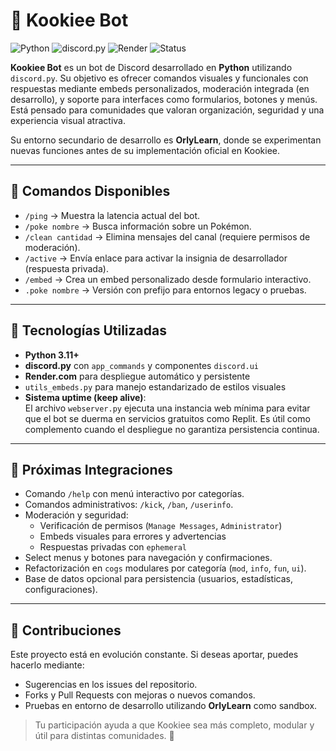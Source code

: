 # 🐾 Kookiee Bot

![Python](https://img.shields.io/badge/Python-3.11%2B-blue)
![discord.py](https://img.shields.io/badge/discord.py-app_commands-green)
![Render](https://img.shields.io/badge/Deployment-Render.com-purple)
![Status](https://img.shields.io/badge/Project-Active-brightgreen)

**Kookiee Bot** es un bot de Discord desarrollado en **Python** utilizando `discord.py`. Su objetivo es ofrecer comandos visuales y funcionales con respuestas mediante embeds personalizados, moderación integrada (en desarrollo), y soporte para interfaces como formularios, botones y menús. Está pensado para comunidades que valoran organización, seguridad y una experiencia visual atractiva.

Su entorno secundario de desarrollo es **OrlyLearn**, donde se experimentan nuevas funciones antes de su implementación oficial en Kookiee.

---

## 🧪 Comandos Disponibles

- `/ping` → Muestra la latencia actual del bot.
- `/poke nombre` → Busca información sobre un Pokémon.
- `/clean cantidad` → Elimina mensajes del canal (requiere permisos de moderación).
- `/active` → Envía enlace para activar la insignia de desarrollador (respuesta privada).
- `/embed` → Crea un embed personalizado desde formulario interactivo.
- `.poke nombre` → Versión con prefijo para entornos legacy o pruebas.

---

## 🔧 Tecnologías Utilizadas

- **Python 3.11+**
- **discord.py** con `app_commands` y componentes `discord.ui`
- **Render.com** para despliegue automático y persistente
- `utils_embeds.py` para manejo estandarizado de estilos visuales
- **Sistema uptime (keep alive)**:  
  El archivo `webserver.py` ejecuta una instancia web mínima para evitar que el bot se duerma en servicios gratuitos como Replit. Es útil como complemento cuando el despliegue no garantiza persistencia continua.

---

## 🚀 Próximas Integraciones

- Comando `/help` con menú interactivo por categorías.
- Comandos administrativos: `/kick`, `/ban`, `/userinfo`.
- Moderación y seguridad:
  - Verificación de permisos (`Manage Messages`, `Administrator`)
  - Embeds visuales para errores y advertencias
  - Respuestas privadas con `ephemeral`
- Select menus y botones para navegación y confirmaciones.
- Refactorización en `cogs` modulares por categoría (`mod`, `info`, `fun`, `ui`).
- Base de datos opcional para persistencia (usuarios, estadísticas, configuraciones).

---

## 🤝 Contribuciones

Este proyecto está en evolución constante. Si deseas aportar, puedes hacerlo mediante:

- Sugerencias en los issues del repositorio.
- Forks y Pull Requests con mejoras o nuevos comandos.
- Pruebas en entorno de desarrollo utilizando **OrlyLearn** como sandbox.

> Tu participación ayuda a que Kookiee sea más completo, modular y útil para distintas comunidades. 🧩
